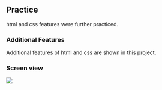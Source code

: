 
<h2> Practice </h2>

html and css features were further practiced.

<h3> Additional Features </h3>

Additional features of html and css are shown in this project.

<h3> Screen view </h3>

![](projectscreen.gif)